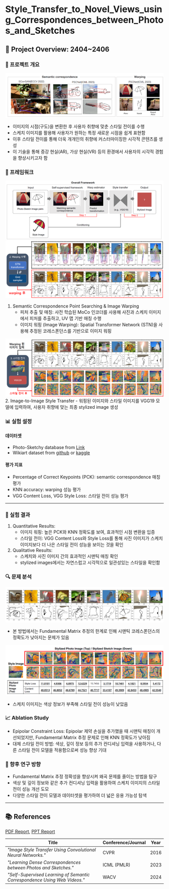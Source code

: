 # Style_Transfer_to_Novel_Views_using_Correspondences_between_Photos_and_Sketches 

## &#x1F4E2; Project Overview: 2404~2406

### 📄 프로젝트 개요

![intro](./figure/intro.png)
- 이미지의 시점(구도)을 변환한 후 사용자 취향에 맞춘 스타일 전이를 수행
- 스케치 이미지를 활용해 사용자가 원하는 특정 새로운 시점을 쉽게 표현함
- 이후 스타일 전이를 통해 더욱 개개인의 취향에 커스터마이징한 시각적 콘텐츠를 생성
- 이 기술을 통해 증강 현실(AR), 가상 현실(VR) 등의 환경에서 사용자의 시각적 경험을 향상시키고자 함

### 🎯 프레임워크
![framework](./figure/framework.png)
![framework](./figure/warping.png)
1. Semantic Correspondence Point Searching & Image Warping
    - 피처 추출 및 매칭: 사전 학습된 MoCo 인코더를 사용해 사진과 스케치 이미지에서 피처를 추출하고, UV 맵 기반 매칭 수행
    - 이미지 워핑 (Image Warping): Spatial Transformer Network (STN)을 사용해 추정된 코레스폰던스를 기반으로 이미지 워핑

![framework](./figure/style_transfer.png)
2. Image-to-Image Style Transfer
    - 워핑된 이미지와 스타일 이미지를 VGG19 모델에 입력하여, 사용자 취향에 맞는 최종 stylized image 생성

### 📊 실험 설정
#### 데이터셋
- Photo-Sketchy database from [Link](https://github.com/cogtoolslab/photo-sketch-correspondence/blob/main/PSC6K_Benchmark_README.md)
- Wikiart dataset from [github](https://github.com/cs-chan/ArtGAN/blob/master/WikiArt%20Dataset/README.md) or [kaggle](https://www.kaggle.com/datasets/steubk/wikiart)

#### 평가 지표
- Percentage of Correct Keypoints (PCK): semantic correspondence 매칭 평가 
- KNN accuracy: warping 성능 평가
- VGG Content Loss, VGG Style Loss: 스타일 전이 성능 평가

----

### 📝 실험 결과
1. Quantitative Results:
    - 이미지 워핑: 높은 PCK와 KNN 정확도를 보여, 효과적인 시점 변환을 입증
    - 스타일 전이: VGG Content Loss와 Style Loss를 통해 사진 이미지가 스케치 이미지보다 더 나은 스타일 전이 성능을 보이는 것을 확인
2. Qualitative Results:
    - 스케치와 사진 이미지 간의 효과적인 시맨틱 매칭 확인
    - stylized images에서는 자연스럽고 시각적으로 일관성있는 스타일을 확인함

### 🔍 문제 분석
![framework](./figure/problem.png)
- 본 방법에서는 Fundamental Matrix 추정의 한계로 인해 시맨틱 코레스폰던스의 정확도가 낮아지는 문제가 있음

![framework](./figure/problem2.png)
- 스케치 이미지는 색상 정보가 부족해 스타일 전이 성능이 낮았음

### 📈 Ablation Study
- Epipolar Constraint Loss: Epipolar 제약 손실을 추가했을 때 시맨틱 매칭이 개선되었지만, Fundamental Matrix 추정 문제로 인해 KNN 정확도가 낮아짐
- 대체 스타일 전이 방법: 색상, 깊이 정보 등의 추가 컨디셔닝 입력을 사용하거나, 다른 스타일 전이 모델을 적용함으로써 성능 향상 기대


### 🚀 향후 연구 방향
- Fundamental Matrix 추정 정확성을 향상시켜 왜곡 문제를 줄이는 방법을 탐구
- 색상 및 깊이 정보와 같은 추가 컨디셔닝 입력을 활용하여 스케치 이미지의 스타일 전이 성능 개선 도모
- 다양한 스타일 전이 모델과 데이터셋을 평가하여 더 넓은 응용 가능성 탐색

----

## 📚 References

[PDF Report](./project_report_final.pdf), 
[PPT Report](./project_report_final_ppt.pdf)

| **Title**                                                                                                                      | **Conference/Journal**        | **Year** |
|-------------------------------------------------------------------------------------------------------------------------------|-------------------------------|----------|
| *"Image Style Transfer Using Convolutional Neural Networks."*                                                                 | CVPR                          | 2016     |
| *"Learning Dense Correspondences between Photos and Sketches."*                                                               | ICML (PMLR)                   | 2023     |
| *"Self-Supervised Learning of Semantic Correspondence Using Web Videos."*                                                     | WACV                          | 2024     |

